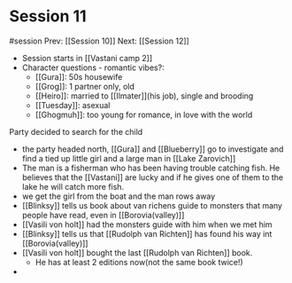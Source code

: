 # Session 11
#session
Prev: [[Session 10]]
Next: [[Session 12]]
- Session starts in [[Vastani camp 2]]
- Character questions - romantic vibes?:
  - [[Gura]]: 50s housewife
  - [[Grog]]: 1 partner only, old
  - [[Heiro]]: married to [[Ilmater]](his job), single and brooding
  - [[Tuesday]]: asexual
  - [[Ghogmuh]]: too young for romance, in love with the world

Party decided to search for the child
- the party headed north, [[Gura]] and [[Blueberry]] go to investigate and find a tied up little girl and a large man in [[Lake Zarovich]]
- The man is a fisherman who has been having trouble catching fish. He believes that the [[Vastani]] are lucky and if he gives one of them to the lake he will catch more fish.
- we get the girl from the boat and the man rows away
- [[Blinksy]] tells us book about van richens guide to monsters that many people have read, even in [[Borovia(valley)]] 
- [[Vasili von holt]] had the monsters guide with him when we met him
- [[Blinksy]] tells us that [[Rudolph van Richten]] has found his way int [[Borovia(valley)]]
- [[Vasili von holt]] bought the last [[Rudolph van Richten]] book.
	- He has at least 2 editions now(not the same book twice!)
- 